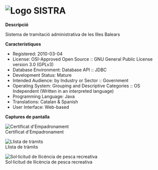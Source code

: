 # ![Logo](https://raw.githubusercontent.com/GovernIB/sistra/binaris/projectinfo_Attachments/icon.jpg) SISTRA


**Descripció**

Sistema de tramitació administrativa de les Illes Balears


**Característiques**

* Registered: 2010-03-04 
* License: OSI-Approved Open Source :: GNU General Public License version 3.0 (GPLv3)
* Database Environment: Database API :: JDBC
* Development Status: Mature
* Intended Audience: by Industry or Sector :: Government
* Operating System: Grouping and Descriptive Categories :: OS Independent (Written in an interpreted language)
* Programming Language: Java
* Translations: Catalan &  Spanish
* User Interface: Web-based

**Captures de pantalla**

![Certificat d'Empadronament](https://raw.githubusercontent.com/GovernIB/sistra/binaris/projectinfo_Attachments/screenshots/313151.jpg)<br/>
Certificat d'Empadronament

![Llista de tràmits](https://raw.githubusercontent.com/GovernIB/sistra/binaris/projectinfo_Attachments/screenshots/313149.jpg)<br/>
Llista de tràmits

![Sol·licitud de llicència de pesca recreativa](https://raw.githubusercontent.com/GovernIB/sistra/binaris/projectinfo_Attachments/screenshots/313147.jpg)<br/>
Sol·licitud de llicència de pesca recreativa



